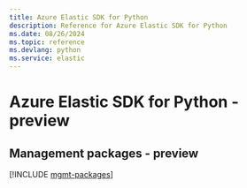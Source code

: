 ```yaml
---
title: Azure Elastic SDK for Python
description: Reference for Azure Elastic SDK for Python
ms.date: 08/26/2024
ms.topic: reference
ms.devlang: python
ms.service: elastic
---
```

# Azure Elastic SDK for Python - preview

## Management packages - preview
[!INCLUDE [mgmt-packages](elastic-mgmt-index.md)]
